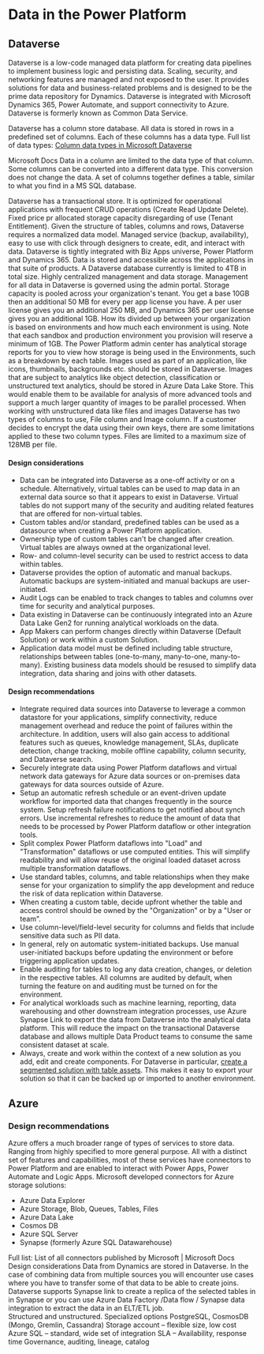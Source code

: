 # Data in the Power Platform

## Dataverse

Dataverse is a low-code managed data platform for creating data pipelines to implement business logic and persisting data. Scaling, security, and networking features are managed and not exposed to the user. It provides solutions for data and business-related problems and is designed to be the prime data repository for Dynamics. Dataverse is integrated with Microsoft Dynamics 365, Power Automate, and support connectivity to Azure. Dataverse is formerly known as Common Data Service.

Dataverse has a column store database. All data is stored in rows in a predefined set of columns.
Each of these columns has a data type. Full list of data types:
[Column data types in Microsoft Dataverse](https://docs.microsoft.com/en-us/powerapps/maker/data-platform/types-of-fields)

Microsoft Docs Data in a column are limited to the data type of that column. Some columns can be converted into a different data type. This conversion does not change the data. A set of columns together defines a table, similar to what you find in a MS SQL database.

Dataverse has a transactional store. It is optimized for operational applications with frequent CRUD operations (Create Read Update Delete).
Fixed price pr allocated storage capacity disregarding of use (Tenant Entitlement).
Given the structure of tables, columns and rows, Dataverse requires a normalized data model. Managed service (backup, availability), easy to use with click through designers to create, edit, and interact with data.
Dataverse is tightly integrated with Biz Apps universe, Power Platform and Dynamics 365. Data is stored and accessible across the applications in that suite of products.
A Dataverse database currently is limited to 4TB in total size.
Highly centralized management and data storage. Management for all data in Dataverse is governed using the admin portal.
Storage capacity is pooled across your organization's tenant. You get a base 10GB then an additional 50 MB for every per app license you have. A per user license gives you an additional 250 MB, and Dynamics 365 per user license gives you an additional 1GB.
How its divided up between your organization is based on environments and how much each environment is using. Note that each sandbox and production environment you provision will reserve a minimum of 1GB. The Power Platform admin center has analytical storage reports for you to view how storage is being used in the Environments, such as a breakdown by each table.
Images used as part of an application, like icons, thumbnails, backgrounds etc. should be stored in Dataverse. Images that are subject to analytics like object detection, classification or unstructured text analytics, should be stored in Azure Data Lake Store. This would enable them to be available for analysis of more advanced tools and support a much larger quantity of images to be parallel processed.
When working with unstructured data like files and images Dataverse has two types of columns to use, File column and Image column. If a customer decides to encrypt the data using their own keys, there are some limitations applied to these two column types. Files are limited to a maximum size of 128MB per file.  

#### Design considerations

* Data can be integrated into Dataverse as a one-off activity or on a schedule. Alternatively, virtual tables can be used to map data in an external data source so that it appears to exist in Dataverse. Virtual tables do not support many of the security and auditing related features that are offered for non-virtual tables.
* Custom tables and/or standard, predefined tables can be used as a datasource when creating a Power Platform application.
* Ownership type of custom tables can't be changed after creation. Virtual tables are always owned at the organizational level.
* Row- and column-level security can be used to restrict access to data within tables.
* Dataverse provides the option of automatic and manual backups. Automatic backups are system-initiated and manual backups are user-initiated.
* Audit Logs can be enabled to track changes to tables and columns over time for security and analytical purposes.
* Data existing in Dataverse can be continuously integrated into an Azure Data Lake Gen2 for running analytical workloads on the data.
* App Makers can perform changes directly within Dataverse (Default Solution) or work within a custom Solution.
* Application data model must be defined including table structure, relationships between tables (one-to-many, many-to-one, many-to-many). Existing business data models should be resused to simplify data integration, data sharing and joins with other datasets.
  
#### Design recommendations

* Integrate required data sources into Dataverse to leverage a common datastore for your applications, simplify connectivity, reduce management overhead and reduce the point of failures within the architecture. In addition, users will also gain access to additional features such as queues, knowledge management, SLAs, duplicate detection, change tracking, mobile offline capability, column security, and Dataverse search.
* Securely integrate data using Power Platform dataflows and virtual network data gateways for Azure data sources or on-premises data gateways for data sources outside of Azure.
* Setup an automatic refresh schedule or an event-driven update workflow for imported data that changes frequently in the source system. Setup refresh failure notifications to get notified about synch errors. Use incremental refreshes to reduce the amount of data that needs to be processed by Power Platform dataflow or other integration tools.
* Split complex Power Platform dataflows into "Load" and "Transformation" dataflows or use computed entities. This will simplify readability and will allow reuse of the original loaded dataset across multiple transformation dataflows.
* Use standard tables, columns, and table relationships when they make sense for your organization to simplify the app development and reduce the risk of data replication within Dataverse.
* When creating a custom table, decide upfront whether the table and access control should be owned by the "Organization" or by a "User or team".
* Use column-level/field-level security for columns and fields that include sensitive data such as PII data.
* In general, rely on automatic system-initiated backups. Use manual user-initiated backups before updating the environment or before triggering application updates.
* Enable auditing for tables to log any data creation, changes, or deletion in the respective tables. All columns are audited by default, when turning the feature on and auditing must be turned on for the environment.
* For analytical workloads such as machine learning, reporting, data warehousing and other downstream integration processes, use Azure Synapse Link to export the data from Dataverse into the analytical data platform. This will reduce the impact on the transactional Dataverse database and allows multiple Data Product teams to consume the same consistent dataset at scale.
* Always, create and work within the context of a new solution as you add, edit and create components. For Dataverse in particular, [create a segmented solution with table assets](https://docs.microsoft.com/powerapps/maker/data-platform/create-solution#create-a-segmented-solution-with-table-assets). This makes it easy to export your solution so that it can be backed up or imported to another environment.
  
## Azure

### Design recommendations 

Azure offers a much broader range of types of services to store data. Ranging from highly specified to more general purpose. All with a distinct set of features and capabilities, most of these services have connectors to Power Platform and are enabled to interact with Power Apps, Power Automate and Logic Apps.
Microsoft developed connectors for Azure storage solutions:

* Azure Data Explorer
* Azure Storage, Blob, Queues, Tables, Files
* Azure Data Lake
* Cosmos DB
* Azure SQL Server
* Synapse (formerly Azure SQL Datawarehouse)

Full list: List of all connectors published by Microsoft | Microsoft Docs
Design considerations
Data from Dynamics are stored in Dataverse. In the case of combining data from multiple sources you will encounter use cases where you have to transfer some of that data to be able to create joins. Dataverse supports Synapse link to create a replica of the selected tables in in Synapse or you can use Azure Data Factory /Data flow / Synapse data integration to extract the data in an ELT/ETL job.  
Structured and unstructured.
Specialized options PostgreSQL, CosmosDB (Mongo,  Gremlin, Cassandra)
Storage account – flexible size, low cost
Azure SQL – standard, wide set of integration
SLA – Availability, response time 
Governance, auditing, lineage, catalog 
